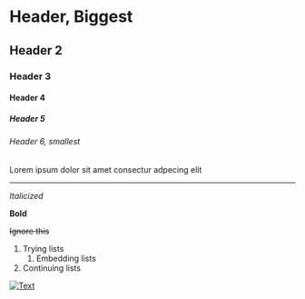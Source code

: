 # Header, Biggest
## Header 2
### Header 3
#### Header 4
##### Header 5
###### Header 6, smallest

Lorem ipsum dolor sit amet consectur adpecing elit

---

_Italicized_

**Bold**

~~Ignore this~~

1. Trying lists
    1. Embedding lists
2. Continuing lists

[![Text](https://images.pexels.com/photos/414612/pexels-photo-414612.jpeg)](https://www.example.com)